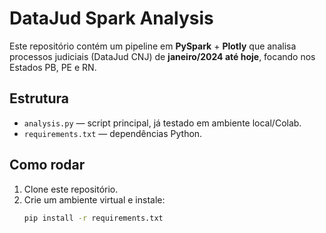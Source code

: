 
# DataJud Spark Analysis

Este repositório contém um pipeline em **PySpark** + **Plotly** que analisa processos judiciais (DataJud CNJ) de **janeiro/2024 até hoje**, focando nos Estados PB, PE e RN.

## Estrutura

- `analysis.py` — script principal, já testado em ambiente local/Colab.
- `requirements.txt` — dependências Python.

## Como rodar

1. Clone este repositório.  
2. Crie um ambiente virtual e instale:
   ```bash
   pip install -r requirements.txt
